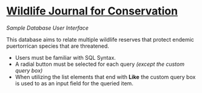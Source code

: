 # [Wildlife Journal for Conservation](https://ada.uprrp.edu/~idilan/WJC-DB/index.php)

_Sample Database User Interface_

This database aims to relate multiple wildlife reserves that protect endemic puertorrican species that are threatened.

 - Users must be familiar with SQL Syntax.
 - A radial button must be selected for each query _(except the custom query box)_
 - When utilizing the list elements that end with **Like** the custom query box is used to as an input field for the queried item.
